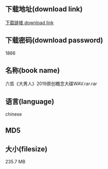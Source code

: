 ## 下载地址(download link)
[下载链接 download link](https://tutu365.netlify.app/?s=%E5%85%AD%E5%93%B2%E3%80%8A%E5%A4%A7%E7%94%B7%E4%BA%BA%E3%80%8B2019%E5%8E%9F%E5%88%9B%E6%A6%82%E5%BF%B5%E5%A4%A7%E7%A2%9FWAV.rar)

## 下载密码(download password)
1866

## 名称(book name)
六哲《大男人》2019原创概念大碟WAV.rar.rar

## 语言(language)
chinese

## MD5


## 大小(filesize)
235.7 MB
